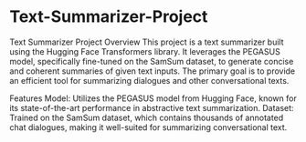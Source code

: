 # Text-Summarizer-Project
Text Summarizer Project
Overview
This project is a text summarizer built using the Hugging Face Transformers library. It leverages the PEGASUS model, specifically fine-tuned on the SamSum dataset, to generate concise and coherent summaries of given text inputs. The primary goal is to provide an efficient tool for summarizing dialogues and other conversational texts.

Features
Model: Utilizes the PEGASUS model from Hugging Face, known for its state-of-the-art performance in abstractive text summarization.
Dataset: Trained on the SamSum dataset, which contains thousands of annotated chat dialogues, making it well-suited for summarizing conversational text.
